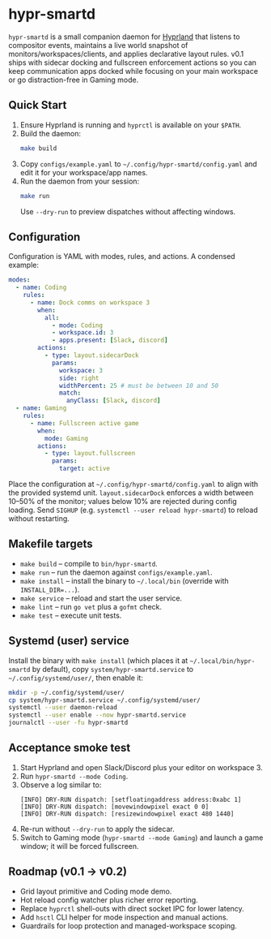 # hypr-smartd

`hypr-smartd` is a small companion daemon for [Hyprland](https://hyprland.org/) that listens to compositor events, maintains a live world snapshot of monitors/workspaces/clients, and applies declarative layout rules. v0.1 ships with sidecar docking and fullscreen enforcement actions so you can keep communication apps docked while focusing on your main workspace or go distraction-free in Gaming mode.

## Quick Start

1. Ensure Hyprland is running and `hyprctl` is available on your `$PATH`.
2. Build the daemon:
   ```bash
   make build
   ```
3. Copy `configs/example.yaml` to `~/.config/hypr-smartd/config.yaml` and edit it for your workspace/app names.
4. Run the daemon from your session:
   ```bash
   make run
   ```
   Use `--dry-run` to preview dispatches without affecting windows.

## Configuration

Configuration is YAML with modes, rules, and actions. A condensed example:

```yaml
modes:
  - name: Coding
    rules:
      - name: Dock comms on workspace 3
        when:
          all:
            - mode: Coding
            - workspace.id: 3
            - apps.present: [Slack, discord]
        actions:
          - type: layout.sidecarDock
            params:
              workspace: 3
              side: right
              widthPercent: 25 # must be between 10 and 50
              match:
                anyClass: [Slack, discord]
  - name: Gaming
    rules:
      - name: Fullscreen active game
        when:
          mode: Gaming
        actions:
          - type: layout.fullscreen
            params:
              target: active
```

Place the configuration at `~/.config/hypr-smartd/config.yaml` to align with the provided systemd unit. `layout.sidecarDock` enforces a width between 10–50% of the monitor; values below 10% are rejected during config loading. Send `SIGHUP` (e.g. `systemctl --user reload hypr-smartd`) to reload without restarting.

## Makefile targets

- `make build` – compile to `bin/hypr-smartd`.
- `make run` – run the daemon against `configs/example.yaml`.
- `make install` – install the binary to `~/.local/bin` (override with `INSTALL_DIR=...`).
- `make service` – reload and start the user service.
- `make lint` – run `go vet` plus a `gofmt` check.
- `make test` – execute unit tests.

## Systemd (user) service

Install the binary with `make install` (which places it at `~/.local/bin/hypr-smartd` by default), copy `system/hypr-smartd.service` to `~/.config/systemd/user/`, then enable it:

```bash
mkdir -p ~/.config/systemd/user/
cp system/hypr-smartd.service ~/.config/systemd/user/
systemctl --user daemon-reload
systemctl --user enable --now hypr-smartd.service
journalctl --user -fu hypr-smartd
```

## Acceptance smoke test

1. Start Hyprland and open Slack/Discord plus your editor on workspace 3.
2. Run `hypr-smartd --mode Coding`.
3. Observe a log similar to:
   ```
   [INFO] DRY-RUN dispatch: [setfloatingaddress address:0xabc 1]
   [INFO] DRY-RUN dispatch: [movewindowpixel exact 0 0]
   [INFO] DRY-RUN dispatch: [resizewindowpixel exact 480 1440]
   ```
4. Re-run without `--dry-run` to apply the sidecar.
5. Switch to Gaming mode (`hypr-smartd --mode Gaming`) and launch a game window; it will be forced fullscreen.

## Roadmap (v0.1 → v0.2)

- Grid layout primitive and Coding mode demo.
- Hot reload config watcher plus richer error reporting.
- Replace `hyprctl` shell-outs with direct socket IPC for lower latency.
- Add `hsctl` CLI helper for mode inspection and manual actions.
- Guardrails for loop protection and managed-workspace scoping.
